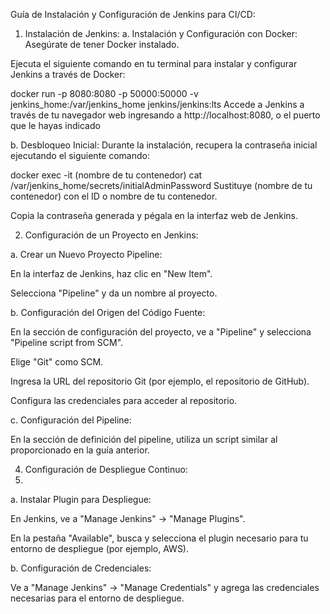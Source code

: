 Guía de Instalación y Configuración de Jenkins para CI/CD:

1. Instalación de Jenkins:
a. Instalación y Configuración con Docker:
Asegúrate de tener Docker instalado.

Ejecuta el siguiente comando en tu terminal para instalar y configurar Jenkins a través de Docker:

docker run -p 8080:8080 -p 50000:50000 -v jenkins_home:/var/jenkins_home jenkins/jenkins:lts
Accede a Jenkins a través de tu navegador web ingresando a http://localhost:8080, o el puerto que le hayas indicado

b. Desbloqueo Inicial:
Durante la instalación, recupera la contraseña inicial ejecutando el siguiente comando:

docker exec -it (nombre de tu contenedor) cat /var/jenkins_home/secrets/initialAdminPassword
Sustituye (nombre de tu contenedor) con el ID o nombre de tu contenedor.

Copia la contraseña generada y pégala en la interfaz web de Jenkins.

2. Configuración de un Proyecto en Jenkins:

a. Crear un Nuevo Proyecto Pipeline:

En la interfaz de Jenkins, haz clic en "New Item".

Selecciona "Pipeline" y da un nombre al proyecto.

b. Configuración del Origen del Código Fuente:

En la sección de configuración del proyecto, ve a "Pipeline" y selecciona "Pipeline script from SCM".


Elige "Git" como SCM.

Ingresa la URL del repositorio Git (por ejemplo, el repositorio de GitHub).

Configura las credenciales para acceder al repositorio.

c. Configuración del Pipeline:

En la sección de definición del pipeline, utiliza un script similar al proporcionado en la guía anterior.

4. Configuración de Despliegue Continuo:
5. 
a. Instalar Plugin para Despliegue:

En Jenkins, ve a "Manage Jenkins" -> "Manage Plugins".

En la pestaña "Available", busca y selecciona el plugin necesario para tu entorno de despliegue (por ejemplo, AWS).

b. Configuración de Credenciales:

Ve a "Manage Jenkins" -> "Manage Credentials" y agrega las credenciales necesarias para el entorno de despliegue.
